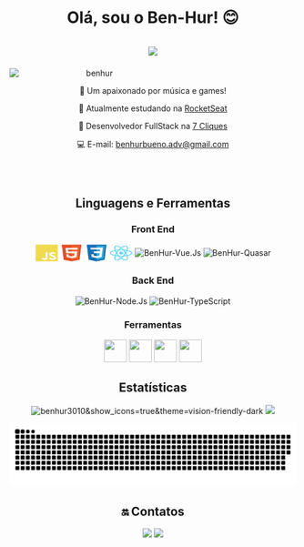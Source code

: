 <h1 align="center"> Olá, sou o Ben-Hur! 😊</h1> 

<h2 align="center">
<img src="https://readme-typing-svg.demolab.com/?font=Fira+Code&pause=1000&color=1C6B94&center=true&vCenter=true&width=500&lines=Dev+FullStack+J%C3%BAnior"/> 
</h2>

 <div align="center">
 
 <img align="left" width="300" alt="benhur" src="https://user-images.githubusercontent.com/105081745/210375612-fb861f03-c736-418a-a84c-649053b10cbe.gif"/>
 
 <br>
 
🎼    Um apaixonado por música e games! 

 🏫   Atualmente estudando na [RocketSeat](https://www.rocketseat.com.br/)

 🚀    Desenvolvedor FullStack na [7 Cliques](https://www.linkedin.com/company/7-cliques/)
 
 💻    E-mail: benhurbueno.adv@gmail.com   
 
</div>
 
<br>
<br>
 
<h2 align="center">Linguagens e Ferramentas</h2>
  <h3 align="center">Front End</h3>
  <p align="center">
    <img align="center" alt="BenHur-Js" height="30" width="40" src="https://raw.githubusercontent.com/devicons/devicon/master/icons/javascript/javascript-plain.svg">
  <img align="center" alt="BenHur-HTML" height="30" width="40" src="https://raw.githubusercontent.com/devicons/devicon/master/icons/html5/html5-original.svg">
  <img align="center" alt="BenHur-CSS" height="30" width="40" src="https://raw.githubusercontent.com/devicons/devicon/master/icons/css3/css3-original.svg">
  <img align="center" alt="BenHur-React.Js" height="30" width="40" src="https://raw.githubusercontent.com/devicons/devicon/master/icons/react/react-original.svg">
  <img align="center" alt="BenHur-Vue.Js"height="30" width="40" src="https://cdn.jsdelivr.net/gh/devicons/devicon/icons/vuejs/vuejs-original.svg" />
  <img align="center" alt="BenHur-Quasar"height="30" width="40" src="https://user-images.githubusercontent.com/3314957/140314572-9c26fc82-76b4-44b7-9f16-795da179195c.png" />

<br>
 
 <h3 align="center">Back End</h3>
  <p align="center">
     <img align="center" alt="BenHur-Node.Js" height="30" width="40" src="https://cdn.jsdelivr.net/gh/devicons/devicon/icons/nodejs/nodejs-original.svg" />
     <img align="center" alt="BenHur-TypeScript" height="30" width="40" src="https://cdn.jsdelivr.net/gh/devicons/devicon/icons/typescript/typescript-original.svg" />     
  </p>


<h3 align="center">Ferramentas</h3>
  <p align="center">
    <img height="40" width="40" src="https://cdn.jsdelivr.net/gh/devicons/devicon/icons/trello/trello-plain.svg" />    
    <img height="40" width="40" src="https://cdn.jsdelivr.net/gh/devicons/devicon/icons/visualstudio/visualstudio-plain.svg"/>    
    <img height="40" width="40" src="https://cdn.jsdelivr.net/gh/devicons/devicon/icons/git/git-original.svg"/>
    <img height="40" width="40" src="https://cdn.jsdelivr.net/gh/devicons/devicon/icons/github/github-original.svg"/>
  </p>
  
  <h2 align="center">Estatísticas</h2>

<div align="center">
<img height="180em" src="https://github-readme-stats.vercel.app/api?username=benhur3010&show_icons=true&theme=vision-friendly-dark" alt="benhur3010&show_icons=true&theme=vision-friendly-dark" alt="benhur's stats"/> 
<img height="180em" src="https://github-readme-stats.vercel.app/api/top-langs/?username=benhur3010&layout=compact&langs_count=7&theme=vision-friendly-dark"/>
 </di>
 
 <br>
 
 ![Snake animation](https://github.com/benhur3010/benhur3010/blob/output/github-contribution-grid-snake.svg)

 ## 🔛 Contatos
 
<div>
 <a href="https://instagram.com/buenobenhur" target="_blank"><img src="https://img.shields.io/badge/-Instagram-%23E4405F?style=for-the-badge&logo=instagram&logoColor=white" target="_blank"></a>
 <a href="https://www.linkedin.com/in/ben-hur-bueno/" target="_blank"><img src="https://img.shields.io/badge/-LinkedIn-%230077B5?style=for-the-badge&logo=linkedin&logoColor=white" target="_blank"></a>
 

  
</div>
